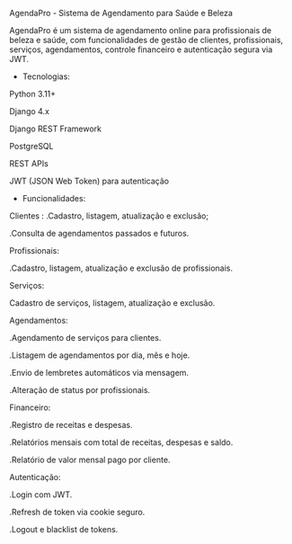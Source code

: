 AgendaPro - Sistema de Agendamento para Saúde e Beleza

AgendaPro é um sistema de agendamento online para profissionais de beleza e saúde, com funcionalidades de gestão de clientes, profissionais, serviços, agendamentos, controle financeiro e autenticação segura via JWT.

- Tecnologias:

Python 3.11+

Django 4.x

Django REST Framework

PostgreSQL

REST APIs

JWT (JSON Web Token) para autenticação

- Funcionalidades:

Clientes : 
  .Cadastro, listagem, atualização e exclusão;

  .Consulta de agendamentos passados e futuros.

Profissionais:

  .Cadastro, listagem, atualização e exclusão de profissionais.

Serviços:

  Cadastro de serviços, listagem, atualização e exclusão.

Agendamentos:

  .Agendamento de serviços para clientes.

  .Listagem de agendamentos por dia, mês e hoje.

  .Envio de lembretes automáticos via mensagem.

  .Alteração de status por profissionais.

Financeiro:

  .Registro de receitas e despesas.
  
  .Relatórios mensais com total de receitas, despesas e saldo.
  
  .Relatório de valor mensal pago por cliente.

Autenticação:

  .Login com JWT.

  .Refresh de token via cookie seguro.

  .Logout e blacklist de tokens.
